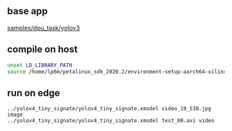 ## base app
[samples/dpu_task/yolov3](https://github.com/Xilinx/Vitis-AI/tree/v1.4/demo/Vitis-AI-Library/samples/dpu_task/yolov3)

## compile on host
```sh
unset LD_LIBRARY_PATH
source /home/lp6m/petalinux_sdk_2020.2/environment-setup-aarch64-xilinx-linux
```

## run on edge
```
../yolov4_tiny_signate/yolov4_tiny_signate.xmodel video_19_530.jpg image
../yolov4_tiny_signate/yolov4_tiny_signate.xmodel test_00.avi video
```